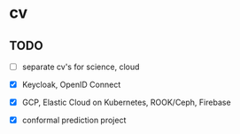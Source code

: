 # cv

## TODO

* [ ] separate cv's for science, cloud

* [x] Keycloak, OpenID Connect

* [x] GCP, Elastic Cloud on Kubernetes, ROOK/Ceph, Firebase

* [x] conformal prediction project
